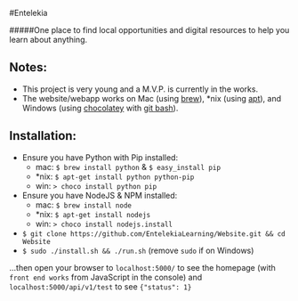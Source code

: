 #Entelekia

#####One place to find local opportunities and digital resources to help you learn about anything.

## Notes:
- This project is very young and a M.V.P. is currently in the works.
- The website/webapp works on Mac (using [brew](http://brew.sh/)), *nix (using [apt](https://wiki.debian.org/Apt)), and Windows (using [chocolatey](https://chocolatey.org/) with [git bash](http://git-scm.com/download/win)).

## Installation:
- Ensure you have Python with Pip installed:
    - mac: `$ brew install python` & `$ easy_install pip`
    - *nix: `$ apt-get install python python-pip`
    - win: `> choco install python pip`
- Ensure you have NodeJS & NPM installed:
    - mac: `$ brew install node`
    - *nix: `$ apt-get install nodejs`
    - win: `> choco install nodejs.install`
- `$ git clone https://github.com/EntelekiaLearning/Website.git && cd Website`
- `$ sudo ./install.sh && ./run.sh` (remove `sudo` if on Windows)

...then open your browser to `localhost:5000/` to see the homepage (with `front end works` from JavaScript in the console) and `localhost:5000/api/v1/test` to see `{"status": 1}`